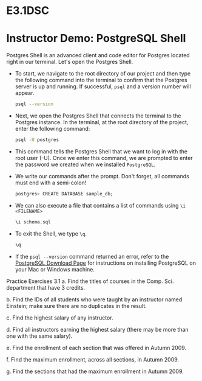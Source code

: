 # E3.1DSC

# Instructor Demo: PostgreSQL Shell

Postgres Shell is an advanced client and code editor for Postgres located right in our terminal. Let's open the Postgres Shell.

* To start, we navigate to the root directory of our project and then type the following command into the terminal to confirm that the Postgres server is up and running. If successful, `psql` and a version number will appear.

  ```sh
  psql --version
  ```

* Next, we open the Postgres Shell that connects the terminal to the Postgres instance. In the terminal, at the root directory of the project, enter the following command:

  ```sh
  psql -U postgres
  ```

* This command tells the Postgres Shell that we want to log in with the root user (-U). Once we enter this command, we are prompted to enter the password we created when we installed `PostgreSQL`.

* We write our commands after the prompt. Don't forget, all commands must end with a semi-colon!

  ```sh
  postgres> CREATE DATABASE sample_db;
  ```

* We can also execute a file that contains a list of commands using `\i <FILENAME>`

  ```sh
  \i schema.sql
  ```

* To exit the Shell, we type `\q`.

  ```sh
  \q
  ```

* If the `psql --version` command returned an error, refer to the [PostgreSQL Download Page](https://www.postgresql.org/download/) for instructions on installing PostgreSQL on your Mac or Windows machine.



Practice Exercises 3.1
a.
Find the titles of courses in the Comp. Sci. department that have 3 credits.

b.
Find the IDs of all students who were taught by an instructor named Einstein; make sure there are no duplicates in the result.

c.
Find the highest salary of any instructor.

d.
Find all instructors earning the highest salary (there may be more than one with the same salary).

e.
Find the enrollment of each section that was offered in Autumn 2009.

f.
Find the maximum enrollment, across all sections, in Autumn 2009.

g.
Find the sections that had the maximum enrollment in Autumn 2009.